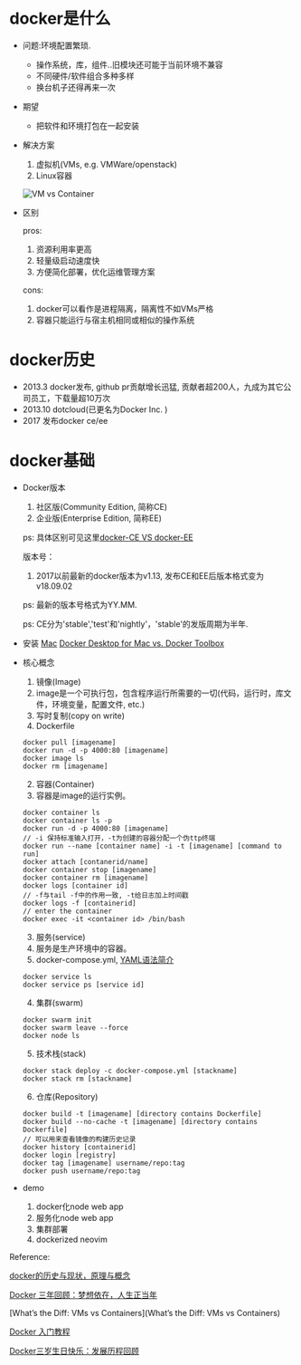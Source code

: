docker是什么
=========
+ 问题:环境配置繁琐. 
  - 操作系统，库，组件..旧模块还可能于当前环境不兼容
  - 不同硬件/软件组合多种多样
  - 换台机子还得再来一次
+ 期望
  - 把软件和环境打包在一起安装
+ 解决方案
  1. 虚拟机(VMs, e.g. VMWare/openstack)
  2. Linux容器

  ![VM vs Container](http://p0.meituan.net/scarlett/711e764105828f0011ef33d00dad4c5046428.png)
+ 区别

  pros:
  1. 资源利用率更高
  2. 轻量级启动速度快
  3. 方便简化部署，优化运维管理方案 

  cons:
  1. docker可以看作是进程隔离，隔离性不如VMs严格
  2. 容器只能运行与宿主机相同或相似的操作系统

docker历史
========
+ 2013.3 docker发布, github pr贡献增长迅猛, 贡献者超200人，九成为其它公司员工，下载量超10万次
+ 2013.10 dotcloud(已更名为Docker Inc. )
+ 2017 发布docker ce/ee

docker基础
========
+ Docker版本
  1. 社区版(Community Edition, 简称CE)
  2. 企业版(Enterprise Edition, 简称EE)

    ps: 具体区别可见这里[docker-CE VS docker-EE](https://boxboat.com/2018/12/07/docker-ce-vs-docker-ee/)

  版本号：
  1. 2017以前最新的docker版本为v1.13, 发布CE和EE后版本格式变为v18.09.02

    ps: 最新的版本号格式为YY.MM.<patch>

  ps: 
  CE分为'stable','test'和'nightly'，'stable'的发版周期为半年.
+ 安装
  [Mac](https://docs.docker.com/docker-for-mac/install/)
  [Docker Desktop for Mac vs. Docker Toolbox](https://docs.docker.com/docker-for-mac/docker-toolbox/)
+ 核心概念
  1. 镜像(Image)
    1. image是一个可执行包，包含程序运行所需要的一切(代码，运行时，库文件，环境变量，配置文件, etc.)
    2. 写时复制(copy on write)
    3. Dockerfile
    ```
    docker pull [imagename]
    docker run -d -p 4000:80 [imagename]
    docker image ls
    docker rm [imagename]
    ```
  2. 容器(Container)
    1. 容器是image的运行实例。
    ```
    docker container ls
    docker container ls -p
    docker run -d -p 4000:80 [imagename]
    // -i 保持标准输入打开，-t为创建的容器分配一个伪ttp终端
    docker run --name [container name] -i -t [imagename] [command to run]
    docker attach [contanerid/name]
    docker container stop [imagename]
    docker container rm [imagename]
    docker logs [container id]
    // -f与tail -f中的作用一致, -t给日志加上时间戳
    docker logs -f [containerid]
    // enter the container
    docker exec -it <container id> /bin/bash
    ```
  3. 服务(service)
    1. 服务是生产环境中的容器。
    2. docker-compose.yml, [YAML语法简介](http://www.ruanyifeng.com/blog/2016/07/yaml.html)
    ```
    docker service ls
    docker service ps [service id]
    ```
  4. 集群(swarm)
    ```
    docker swarm init
    docker swarm leave --force
    docker node ls
    ```
  5. 技术栈(stack)
    ```
    docker stack deploy -c docker-compose.yml [stackname]
    docker stack rm [stackname]
    ```
  6. 仓库(Repository)
    ```
    docker build -t [imagename] [directory contains Dockerfile]
    docker build --no-cache -t [imagename] [directory contains Dockerfile]
    // 可以用来查看镜像的构建历史记录
    docker history [containerid]
    docker login [registry]
    docker tag [imagename] username/repo:tag
    docker push username/repo:tag
    ```
+ demo
  1. docker化node web app
  2. 服务化node web app
  3. 集群部署
  4. dockerized neovim





















Reference:

[docker的历史与现状，原理与概念](https://my.oschina.net/xiejunbo/blog/807460)

[Docker 三年回顾：梦想依在，人生正当年](https://www.infoq.cn/article/docker-turns-3)

[What’s the Diff: VMs vs Containers](What’s the Diff: VMs vs Containers)

[Docker 入门教程](http://www.ruanyifeng.com/blog/2018/02/docker-tutorial.html)

[Docker三岁生日快乐：发展历程回顾](http://dockone.io/article/1139)
